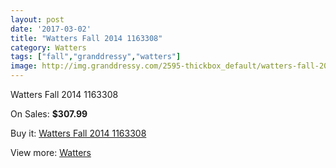 ```yaml
---
layout: post
date: '2017-03-02'
title: "Watters Fall 2014 1163308"
category: Watters
tags: ["fall","granddressy","watters"]
image: http://img.granddressy.com/2595-thickbox_default/watters-fall-2014-1163308.jpg
---
```

Watters Fall 2014 1163308

On Sales: **$307.99**
<a href="https://www.granddressy.com/en/watters/2134-watters-fall-2014-1163308.html"><amp-img layout="responsive" width="600" height="600" src="//img.granddressy.com/2595-thickbox_default/watters-fall-2014-1163308.jpg" alt="Watters Fall 2014 1163308 0" /></a>

Buy it: [Watters Fall 2014 1163308](https://www.granddressy.com/en/watters/2134-watters-fall-2014-1163308.html "Watters Fall 2014 1163308")

View more: [Watters](https://www.granddressy.com/en/33-watters "Watters")